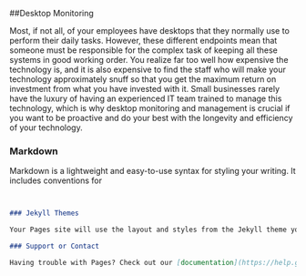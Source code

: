 ##Desktop Monitoring

Most, if not all, of your employees have desktops that they normally use to perform their daily tasks. However, these different endpoints mean that someone must be responsible for the complex task of keeping all these systems in good working order. You realize far too well how expensive the technology is, and it is also expensive to find the staff who will make your technology approximately snuff so that you get the maximum return on investment from what you have invested with it. Small businesses rarely have the luxury of having an experienced IT team trained to manage this technology, which is why desktop monitoring and management is crucial if you want to be proactive and do your best with the longevity and efficiency of your technology.

### Markdown

Markdown is a lightweight and easy-to-use syntax for styling your writing. It includes conventions for

```markdown


### Jekyll Themes

Your Pages site will use the layout and styles from the Jekyll theme you have selected in your [repository settings](https://github.com/WaseemAkram006/desktop-monitoring-site/settings). The name of this theme is saved in the Jekyll `_config.yml` configuration file.

### Support or Contact

Having trouble with Pages? Check out our [documentation](https://help.github.com/categories/github-pages-basics/) or [contact support](https://github.com/contact) and we’ll help you sort it out.
